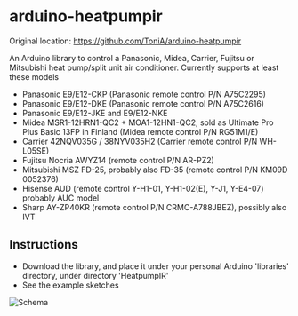 # arduino-heatpumpir

Original location: https://github.com/ToniA/arduino-heatpumpir

An Arduino library to control a Panasonic, Midea, Carrier, Fujitsu or Mitsubishi heat pump/split unit air conditioner.
Currently supports at least these models 
* Panasonic E9/E12-CKP (Panasonic remote control P/N A75C2295)
* Panasonic E9/E12-DKE (Panasonic remote control P/N A75C2616)
* Panasonic E9/E12-JKE and E9/E12-NKE
* Midea MSR1-12HRN1-QC2 + MOA1-12HN1-QC2, sold as Ultimate Pro Plus Basic 13FP in Finland (Midea remote control P/N RG51M1/E)
* Carrier 42NQV035G / 38NYV035H2 (Carrier remote control P/N WH-L05SE)
* Fujitsu Nocria AWYZ14 (remote control P/N AR-PZ2)
* Mitsubishi MSZ FD-25, probably also FD-35 (remote control P/N KM09D 0052376)
* Hisense AUD (remote control Y-H1-01,  Y-H1-02(E), Y-J1, Y-E4-07) probably AUC model
* Sharp AY-ZP40KR (remote control P/N CRMC-A788JBEZ), possibly also IVT


## Instructions

* Download the library, and place it under your personal Arduino 'libraries' directory, under directory 'HeatpumpIR'
* See the example sketches

![Schema](https://raw.github.com/ToniA/arduino-heatpumpir/master/arduino_irsender.png)
